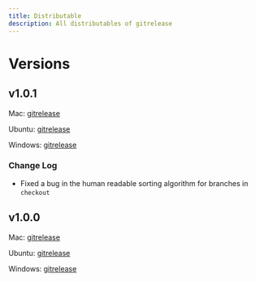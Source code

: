 ```yaml
---
title: Distributable
description: All distributables of gitrelease
---
```


# Versions
## v1.0.1
Mac: [gitrelease](https://gitrelease-py.s3-us-west-1.amazonaws.com/mac/1.0.1/gitrelease)

Ubuntu: [gitrelease](https://gitrelease-py.s3-us-west-1.amazonaws.com/ubuntu/1.0.1/gitrelease)

Windows: [gitrelease](https://gitrelease-py.s3-us-west-1.amazonaws.com/windows/1.0.1/gitrelease.exe)
### Change Log
* Fixed a bug in the human readable sorting algorithm for branches in `checkout`

## v1.0.0
Mac: [gitrelease](https://gitrelease-py.s3-us-west-1.amazonaws.com/mac/1.0.0/gitrelease)

Ubuntu: [gitrelease](https://gitrelease-py.s3-us-west-1.amazonaws.com/ubuntu/1.0.0/gitrelease)

Windows: [gitrelease](https://gitrelease-py.s3-us-west-1.amazonaws.com/windows/1.0.0/gitrelease.exe)
